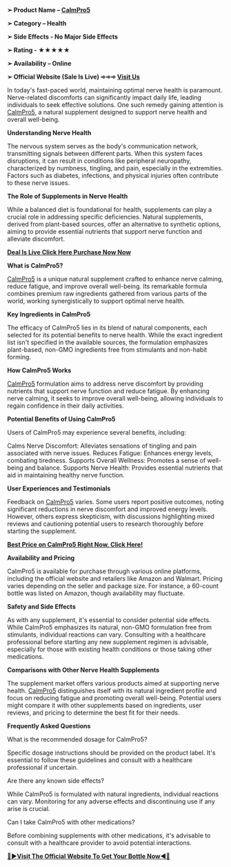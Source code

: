 **➢ Product Name – [CalmPro5](https://www.policesupplements.com/Recommended-CalmPro5/)**

**➢ Category – Health**

**➢ Side Effects - No Major Side Effects**

**➢ Rating - ★★★★★**

**➢ Availability – Online**

**➢ Official Website (Sale Is Live) ➾➾➾ [Visit Us](https://www.policesupplements.com/Recommended-CalmPro5/)**

In today's fast-paced world, maintaining optimal nerve health is paramount. Nerve-related discomforts can significantly impact daily life, leading individuals to seek effective solutions. One such remedy gaining attention is [CalmPro5](https://www.policesupplements.com/Recommended-CalmPro5/), a natural supplement designed to support nerve health and overall well-being.

**Understanding Nerve Health**

The nervous system serves as the body's communication network, transmitting signals between different parts. When this system faces disruptions, it can result in conditions like peripheral neuropathy, characterized by numbness, tingling, and pain, especially in the extremities. Factors such as diabetes, infections, and physical injuries often contribute to these nerve issues.

**The Role of Supplements in Nerve Health**

While a balanced diet is foundational for health, supplements can play a crucial role in addressing specific deficiencies. Natural supplements, derived from plant-based sources, offer an alternative to synthetic options, aiming to provide essential nutrients that support nerve function and alleviate discomfort.

**[Deal Is Live Click Here Purchase Now Now](https://www.policesupplements.com/Recommended-CalmPro5/)**

**What is CalmPro5?**

[CalmPro5](https://www.facebook.com/CalmPro5.Official/) is a unique natural supplement crafted to enhance nerve calming, reduce fatigue, and improve overall well-being. Its remarkable formula combines premium raw ingredients gathered from various parts of the world, working synergistically to support optimal nerve health. 

**Key Ingredients in CalmPro5**

The efficacy of CalmPro5 lies in its blend of natural components, each selected for its potential benefits to nerve health. While the exact ingredient list isn't specified in the available sources, the formulation emphasizes plant-based, non-GMO ingredients free from stimulants and non-habit forming. 

**How CalmPro5 Works**

[CalmPro5](https://www.facebook.com/CalmPro5.Official/) formulation aims to address nerve discomfort by providing nutrients that support nerve function and reduce fatigue. By enhancing nerve calming, it seeks to improve overall well-being, allowing individuals to regain confidence in their daily activities. 

**Potential Benefits of Using CalmPro5**

Users of CalmPro5 may experience several benefits, including:

Calms Nerve Discomfort: Alleviates sensations of tingling and pain associated with nerve issues.
Reduces Fatigue: Enhances energy levels, combating tiredness.
Supports Overall Wellness: Promotes a sense of well-being and balance.
Supports Nerve Health: Provides essential nutrients that aid in maintaining healthy nerve function. 

**User Experiences and Testimonials**

Feedback on [CalmPro5](https://www.policesupplements.com/Recommended-CalmPro5/) varies. Some users report positive outcomes, noting significant reductions in nerve discomfort and improved energy levels. However, others express skepticism, with discussions highlighting mixed reviews and cautioning potential users to research thoroughly before starting the supplement. 

**[Best Price on CalmPro5 Right Now, Click Here!](https://www.policesupplements.com/Recommended-CalmPro5/)**

**Availability and Pricing**

CalmPro5 is available for purchase through various online platforms, including the official website and retailers like Amazon and Walmart. Pricing varies depending on the seller and package size. For instance, a 60-count bottle was listed on Amazon, though availability may fluctuate. 

**Safety and Side Effects**

As with any supplement, it's essential to consider potential side effects. While CalmPro5 emphasizes its natural, non-GMO formulation free from stimulants, individual reactions can vary. Consulting with a healthcare professional before starting any new supplement regimen is advisable, especially for those with existing health conditions or those taking other medications.

**Comparisons with Other Nerve Health Supplements**

The supplement market offers various products aimed at supporting nerve health. [CalmPro5](https://www.policesupplements.com/Recommended-CalmPro5/) distinguishes itself with its natural ingredient profile and focus on reducing fatigue and promoting overall well-being. Potential users might compare it with other supplements based on ingredients, user reviews, and pricing to determine the best fit for their needs.

**Frequently Asked Questions**

What is the recommended dosage for CalmPro5?

Specific dosage instructions should be provided on the product label. It's essential to follow these guidelines and consult with a healthcare professional if uncertain.

Are there any known side effects?

While CalmPro5 is formulated with natural ingredients, individual reactions can vary. Monitoring for any adverse effects and discontinuing use if any arise is crucial.

Can I take CalmPro5 with other medications?

Before combining supplements with other medications, it's advisable to consult with a healthcare provider to avoid potential interactions.

**[🙏►Visit The Official Website To Get Your Bottle Now◄🙏](https://www.policesupplements.com/Recommended-CalmPro5/)**
